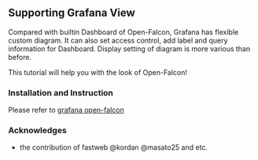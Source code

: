 <!-- toc -->

## Supporting Grafana View

Compared with builtin Dashboard of Open-Falcon, Grafana has flexible custom diagram. It can also set access control, add label and query information for Dashboard. Display setting of diagram is more various than before.

This tutorial will help you with the look of Open-Falcon!

### Installation and Instruction

Please refer to [grafana open-falcon](https://github.com/open-falcon/grafana-openfalcon-datasource)


### Acknowledges
- the contribution of fastweb @kordan @masato25 and etc.
